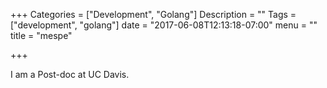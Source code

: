 +++
Categories = ["Development", "Golang"]
Description = ""
Tags = ["development", "golang"]
date = "2017-06-08T12:13:18-07:00"
menu = ""
title = "mespe"

+++

I am a Post-doc at UC Davis.
